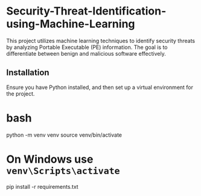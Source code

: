 # Security-Threat-Identification-using-Machine-Learning

This project utilizes machine learning techniques to identify security threats by analyzing Portable Executable (PE) information. The goal is to differentiate between benign and malicious software effectively.

## Installation

Ensure you have Python installed, and then set up a virtual environment for the project.

# bash
python -m venv venv
source venv/bin/activate  
# On Windows use `venv\Scripts\activate`

pip install -r requirements.txt
